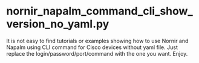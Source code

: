 # nornir_napalm_command_cli_show_version_no_yaml.py

It is not easy to find tutorials or examples showing how to use Nornir and Napalm using CLI command for Cisco devices without yaml file.
Just replace the login/password/port/command with the one you want. Enjoy.
